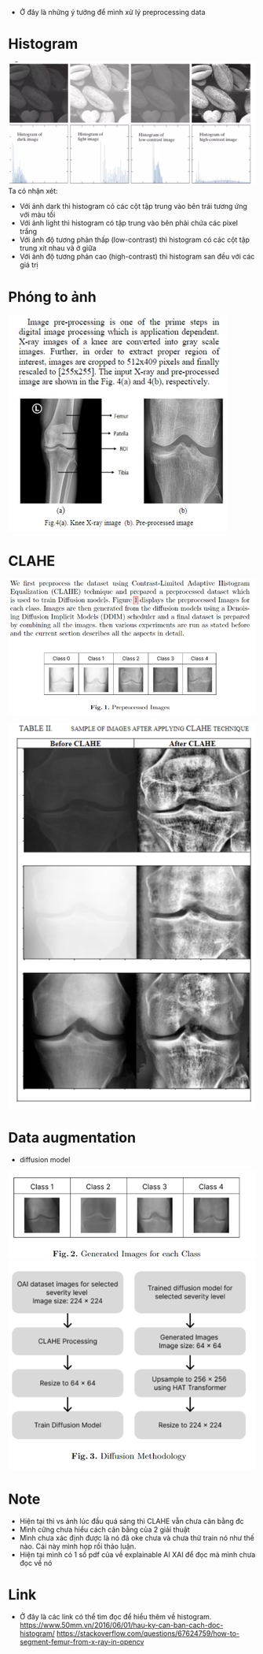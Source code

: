 - Ở đây là những ý tưởng để mình xử lý preprocessing data

# Histogram
![](../../assets/images/Histogram.png)
Ta có nhận xét: 

- Với ảnh dark thì histogram có các cột tập trung vào bên trái tương ứng với màu tối
- Với ảnh light thì histogram có tập trung vào bên phải chứa các pixel trắng
- Với ảnh độ tương phản thấp (low-contrast) thì histogram có các cột tập trung xít nhau  và ở giữa
- Với ảnh độ tương phản cao (high-contrast) thì histogram san đều với các giá trị
# Phóng to ảnh 
![](../../assets/images/resizeImg.png)

# CLAHE
![](../../assets/images/CLAHE.png)

![](../../assets/images/CLAHE_before_after.png)

# Data augmentation
- diffusion model

![](../../assets/images/Augmentation1.png)
![](../../assets/images/Flow_Augmentation.png)



# Note
- Hiện tại thì vs ảnh lúc đầu quá sáng thì CLAHE vẫn chưa cân bằng đc 
- Mình cững chưa hiểu cách cân bằng của 2 giải thuật 
- Mình chưa xác định được là nó đã oke chưa và chưa thử train nó như thế nào. Cái này mình họp rồi thảo luận. 
- Hiện tại mình có 1 số pdf của về explainable AI XAI để đọc mà mình chưa đọc về nó 

# Link
- Ở đây là các link có thể tìm đọc để hiểu thêm về histogram.
https://www.50mm.vn/2016/06/01/hau-ky-can-ban-cach-doc-histogram/
https://stackoverflow.com/questions/67624759/how-to-segment-femur-from-x-ray-in-opencv
